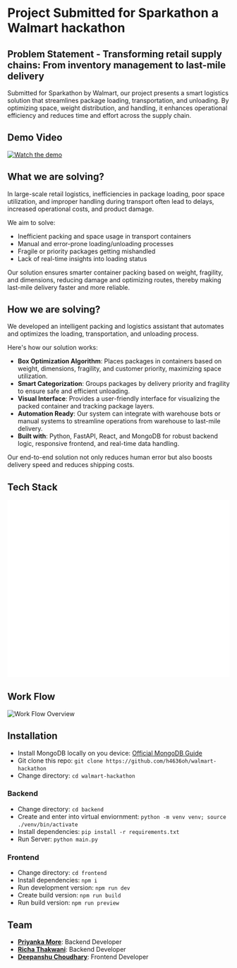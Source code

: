 # Project Submitted for Sparkathon a Walmart hackathon

## Problem Statement - Transforming retail supply chains: From inventory management to last-mile delivery

Submitted for Sparkathon by Walmart, our project presents a smart logistics solution that streamlines package loading, transportation, and unloading. By optimizing space, weight distribution, and handling, it enhances operational efficiency and reduces time and effort across the supply chain.

## Demo Video

[![Watch the demo](./media/demo-thumbnail.png)](https://www.youtube.com/watch?v=YOUR_DEMO_VIDEO_LINK)

## What we are solving?

In large-scale retail logistics, inefficiencies in package loading, poor space utilization, and improper handling during transport often lead to delays, increased operational costs, and product damage.

We aim to solve:

- Inefficient packing and space usage in transport containers
- Manual and error-prone loading/unloading processes
- Fragile or priority packages getting mishandled
- Lack of real-time insights into loading status

Our solution ensures smarter container packing based on weight, fragility, and dimensions, reducing damage and optimizing routes, thereby making last-mile delivery faster and more reliable.

## How we are solving?

We developed an intelligent packing and logistics assistant that automates and optimizes the loading, transportation, and unloading process.

Here's how our solution works:

- **Box Optimization Algorithm**: Places packages in containers based on weight, dimensions, fragility, and customer priority, maximizing space utilization.
- **Smart Categorization**: Groups packages by delivery priority and fragility to ensure safe and efficient unloading.
- **Visual Interface**: Provides a user-friendly interface for visualizing the packed container and tracking package layers.
- **Automation Ready**: Our system can integrate with warehouse bots or manual systems to streamline operations from warehouse to last-mile delivery.
- **Built with**: Python, FastAPI, React, and MongoDB for robust backend logic, responsive frontend, and real-time data handling.

Our end-to-end solution not only reduces human error but also boosts delivery speed and reduces shipping costs.

## Tech Stack

![Tech Stack Overview](./media/techstack.png)

## Work Flow

![Work Flow Overview](./media/workflow.png)

## Installation

- Install MongoDB locally on you device: [Official MongoDB Guide](https://www.mongodb.com/docs/manual/installation/)
- Git clone this repo: `git clone https://github.com/h4636oh/walmart-hackathon`
- Change directory: `cd walmart-hackathon`

### Backend

- Change directory: ```cd backend```
- Create and enter into virtual enviornment: ```python -m venv venv; source ./venv/bin/activate```
- Install dependencies: ```pip install -r requirements.txt```
- Run Server: ```python main.py```

### Frontend

- Change directory: ```cd frontend```
- Install dependencies: ```npm i```
- Run development version: ```npm run dev```
- Create build version: ```npm run build```
- Run build version: ```npm run preview```

## Team

- **[Priyanka More](https://github.com/Mpriyanka)**: Backend Developer
- **[Richa Thakwani](https://github.com/ricgir)**: Backend Developer
- **[Deepanshu Choudhary](https://github.com/h4636oh)**: Frontend Developer
